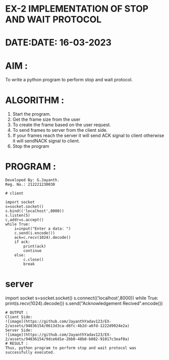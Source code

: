 # EX-2 IMPLEMENTATION OF STOP AND WAIT PROTOCOL

# DATE:DATE: 16-03-2023

# AIM :
To write a python program to perform stop and wait protocol.
# ALGORITHM :
1. Start the program.
2. Get the frame size from the user
3. To create the frame based on the user request.
4. To send frames to server from the client side.
5. If your frames reach the server it will send ACK signal to client otherwise it will sendNACK 
   signal to client.
6. Stop the program

# PROGRAM :
```
Developed By: G.Jayanth.
Reg. No.: 212221230030
```
```
# client

import socket
s=socket.socket()
s.bind(('localhost',8000))
s.listen(5)
c,addr=s.accept()
while True:
    i=input("Enter a data: ")
    c.send(i.encode())
    ack=c.recv(1024).decode()
    if ack:
        print(ack)
        continue
    else:
        c.close()
        break
```    
   # server

import socket
s=socket.socket()
s.connect(('localhost',8000))
while True:
print(s.recv(1024).decode())
s.send("Acknowledgement Recived".encode())
```
# OUTPUT :
Client Side:
![image](https://github.com/JayanthYadav123/EX-2/assets/94836154/0613d3ca-d6fc-4b2d-a6fd-1222d9924e2a)
Server Side:
![image](https://github.com/JayanthYadav123/EX-2/assets/94836154/9dce6d1e-2bb0-48b0-b082-91017c3eaf0a)
# RESULT :
Thus, python program to perform stop and wait protocol was successfully executed.





